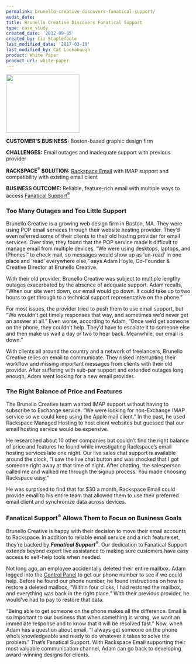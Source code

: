 ```yaml
---
permalink: brunello-creative-discovers-fanatical-support/
audit_date:
title: Brunello Creative Discovers Fanatical Support
type: case_study
created_date: '2012-09-05'
created_by: Liz Staplefoote
last_modified_date: '2017-03-18'
last_modified_by: Cat Lookabaugh
product: White Paper
product_url: white-paper
---
```


<a href="http://www.brunellocreative.com/">
   <img src="{% asset_path UseCases/brunello-creative-discovers-fanatical-support/brunello-logo.png %}" width="200" height="159" />
</a>

**CUSTOMER'S BUSINESS:** Boston-based graphic design firm

**CHALLENGES:** Email outages and inadequate support with previous provider

**RACKSPACE<sup>&reg;</sup> SOLUTION:** [Rackspace
Email](http://www.rackspace.com/apps/email_hosting/rackspace_email/)
with IMAP support and compatibility with existing email client

**BUSINESS OUTCOME:** Reliable, feature-rich email with multiple ways to
access [Fanatical Support<sup>&reg;</sup>](http://www.rackspace.com/whyrackspace/support/)

### Too Many Outages and Too Little Support

Brunello Creative is a growing web design firm in Boston, MA. They were
using POP email services through their website hosting provider. They’d
even referred some of their clients to their old hosting provider for
email services. Over time, they found that the POP service made it
difficult to manage email from multiple devices, “We were using
desktops, laptops, and iPhones™ to check mail, so messages would show up
as ‘un-read’ in one place and ‘read’ everywhere else,” says Adam Hoyle,
Co-Founder & Creative Director at Brunello Creative.

With their old provider, Brunello Creative was subject to multiple
lengthy outages exacerbated by the absence of adequate support. Adam
recalls, “When our site went down, our email would go down. It could
take up to two hours to get through to a technical support
representative on the phone.”

For most issues, the provider tried to push them to use email support,
but “We wouldn’t get timely responses that way, and sometimes we’d never
get an answer at all.” Even worse, according to Adam, “Once we’d get
someone on the phone, they couldn’t help. They’d have to escalate it to
someone else and then make us wait a day or two to hear back. Meanwhile,
our email is down.”

With clients all around the country and a network of freelancers,
Brunello Creative relies on email to communicate. They risked
interrupting their workflow and missing important messages from clients
with their old provider. After suffering with sub-par support and
extended outages long enough, Adam went looking for a new email
provider.

### The Right Balance of Price and Features

The Brunello Creative team wanted IMAP support without having to
subscribe to Exchange service. “We were looking for non-Exchange IMAP
service so we could keep using the Apple mail client.” In the past, he
used Rackspace Managed Hosting to host client websites but guessed that
our email hosting service would be expensive.

He researched about 10 other companies but couldn’t find the right
balance of price and features he found while investigating Rackspace’s
email hosting services late one night. Our live sales chat support is
available around the clock, “I saw the live chat button and was shocked
that I got someone right away at that time of night. After chatting, the
salesperson called me and walked me through the signup process. You made
choosing Rackspace easy.”

He was surprised to find that for $30 a month, Rackspace Email could
provide email to his entire team that allowed them to use their
preferred email client and synchronize data across devices.

### Fanatical Support<sup>&reg;</sup> Allows Them to Focus on Business Goals

Brunello Creative is happy with their decision to move their email
accounts to Rackspace. In addition to reliable email service and a rich
feature set, they’re backed by ***Fanatical Support<sup>&reg;</sup>***. Our
dedication to Fanatical Support extends beyond expert live assistance to making
sure customers have easy access to self-help tools when needed.

Not long ago, an employee accidentally deleted their entire mailbox.
Adam logged into the [Control
Panel](http://www.rackspace.com/apps/control_panel/) to get our phone
number to see if we could help. Before he found our phone number, he
found instructions on how to restore a deleted mailbox, “Within four
clicks, I had restored the mailbox, and everything was back in the right
place.” With their previous provider, he would’ve had to pay to restore
that data.

“Being able to get someone on the phone makes all the difference. Email
is so important to our business that when something is wrong, we want an
immediate response and to know that it will be resolved fast.” Now, when
Adam has a question about email, “I always get someone on the phone
who’s knowledgeable and ready to do whatever it takes to solve the
problem.” That’s Fanatical Support. With Rackspace Email
supporting their most valuable communication channel, Adam can go back to
developing award-winning designs for clients.

